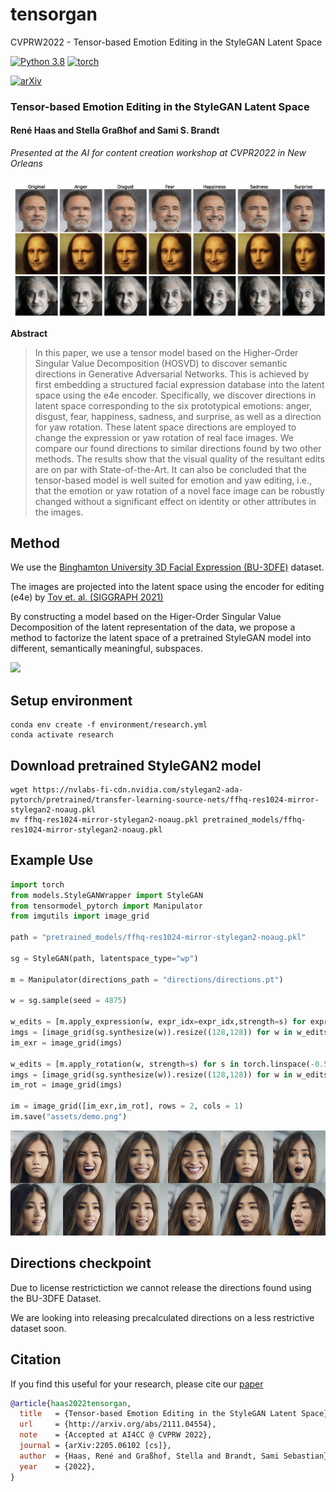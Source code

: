 # tensorgan
CVPRW2022 - Tensor-based Emotion Editing in the StyleGAN Latent Space

[![Python 3.8](https://img.shields.io/badge/python-3.812+-blue)](https://www.python.org/downloads/release/python-38/)
[![torch](https://img.shields.io/badge/torch-2.0.0+-green)](https://pytorch.org/)

[![arXiv](https://img.shields.io/badge/arXiv-1234.56789-b31b1b.svg)](https://arxiv.org/abs/2205.06102)

### Tensor-based Emotion Editing in the StyleGAN Latent Space
#### René Haas and Stella Graßhof and Sami S. Brandt  
*Presented at the AI for content creation workshop at CVPR2022 in New Orleans*

![Teaser](assets/teaser.png)

**Abstract**
 
> In this paper, we use a tensor model based on the Higher-Order Singular Value Decomposition (HOSVD) to discover semantic directions in Generative Adversarial Networks. This is achieved by first embedding a structured facial expression database into the latent space using the e4e encoder. Specifically, we discover directions in latent space corresponding to the six prototypical emotions: anger, disgust, fear, happiness, sadness, and surprise, as well as a direction for yaw rotation. These latent space directions are employed to change the expression or yaw rotation of real face images. We compare our found directions to similar directions found by two other methods. The results show that the visual quality of the resultant edits are on par with State-of-the-Art. It can also be concluded that the tensor-based model is well suited for emotion and yaw editing, i.e., that the emotion or yaw rotation of a novel face image can be robustly changed without a significant effect on identity or other attributes in the images.

## Method
We use the [Binghamton University 3D Facial Expression (BU-3DFE)](https://www.cs.binghamton.edu/~lijun/Research/3DFE/3DFE_Analysis.html) dataset.

The images are projected into the latent space using the encoder for editing (e4e) by 
[Tov et. al. (SIGGRAPH 2021)](https://github.com/omertov/encoder4editing)

By constructing a model based on the Higer-Order Singular Value Decomposition of the latent representation of the data, we propose a method to factorize the latent space of a pretrained StyleGAN model into different, semantically meaningful, subspaces. 

![](assets/factor.gif)
## Setup environment

```
conda env create -f environment/research.yml
conda activate research 
```
        
## Download pretrained StyleGAN2 model
```
wget https://nvlabs-fi-cdn.nvidia.com/stylegan2-ada-pytorch/pretrained/transfer-learning-source-nets/ffhq-res1024-mirror-stylegan2-noaug.pkl 
mv ffhq-res1024-mirror-stylegan2-noaug.pkl pretrained_models/ffhq-res1024-mirror-stylegan2-noaug.pkl 
```


##  Example Use 
```python
import torch
from models.StyleGANWrapper import StyleGAN
from tensormodel_pytorch import Manipulator
from imgutils import image_grid

path = "pretrained_models/ffhq-res1024-mirror-stylegan2-noaug.pkl"

sg = StyleGAN(path, latentspace_type="wp")

m = Manipulator(directions_path = "directions/directions.pt")

w = sg.sample(seed = 4875)

w_edits = [m.apply_expression(w, expr_idx=expr_idx,strength=s) for expr_idx, s in zip(range(6), (4,3,3,3,3,1.5))]
imgs = [image_grid(sg.synthesize(w)).resize((128,128)) for w in w_edits]
im_exr = image_grid(imgs)

w_edits = [m.apply_rotation(w, strength=s) for s in torch.linspace(-0.5,0.5,6)]
imgs = [image_grid(sg.synthesize(w)).resize((128,128)) for w in w_edits]
im_rot = image_grid(imgs)

im = image_grid([im_exr,im_rot], rows = 2, cols = 1)
im.save("assets/demo.png")
```
![TensorGAN demo](assets/demo.png)

## Directions checkpoint
Due to license restrictiction we cannot release the directions found using the BU-3DFE Dataset.

We are looking into releasing precalculated directions on a less restrictive dataset soon. 

## Citation 
If you find this useful for your research, please cite our [paper](https://arxiv.org/abs/2205.06102)

```bibtex
@article{haas2022tensorgan,
  title   = {Tensor-based Emotion Editing in the StyleGAN Latent Space},
  url     = {http://arxiv.org/abs/2111.04554},
  note    = {Accepted at AI4CC @ CVPRW 2022},
  journal = {arXiv:2205.06102 [cs]},
  author  = {Haas, René and Graßhof, Stella and Brandt, Sami Sebastian},
  year    = {2022},
}
``` 